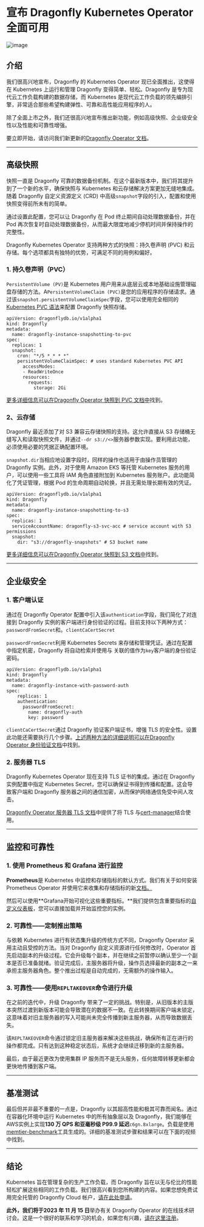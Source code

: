 # 宣布 Dragonfly Kubernetes Operator 全面可用
![image](../image/qTvbdy1dSYVqJL82gyAluN48op4s6TPRrWyEyzxiSY8.png)

## 介绍
我们很高兴地宣布，Dragonfly 的 Kubernetes Operator 现已全面推出，这使得在 Kubernetes 上运行和管理 Dragonfly 变得简单、轻松。Dragonfly 是专为现代云工作负载构建的数据存储，而 Kubernetes 是现代云工作负载的领先编排引擎，非常适合那些希望构建弹性、可靠和高性能应用程序的人。

除了全面上市之外，我们还很高兴地宣布推出新功能，例如高级快照、企业级安全性以及性能和可靠性增强。

要立即开始，请访问我们新更新的[Dragonfly Operator 文档](https://www.dragonflydb.io/docs/managing-dragonfly/operator/installation)。

---
## 高级快照
快照一直是 Dragonfly 可靠的数据备份机制。在这个最新版本中，我们将其提升到了一个新的水平，确保快照与 Kubernetes 和云存储解决方案更加无缝地集成。随着 Dragonfly 自定义资源定义 (CRD) 中高级`snapshot`字段的引入，配置和使用快照变得前所未有的简单。

通过设置此配置，您可以让 Dragonfly 在 Pod 终止期间自动处理数据备份，并在 Pod 再次恢复时自动处理数据备份，从而最大限度地减少停机时间并保持操作的完整性。

Dragonfly Kubernetes Operator 支持两种方式的快照：持久卷声明 (PVC) 和云存储。每个选项都具有独特的优势，可满足不同的用例和偏好。

### 1\. 持久卷声明（PVC）
`PersistentVolume (PV)`是 Kubernetes 用户用来从底层云或本地基础设施管理磁盘存储的方法。A`PersistentVolumeClaim (PVC)`是您的应用程序的存储请求。通过该`snapshot.persistentVolumeClaimSpec`字段，您可以使用完全相同的[Kubernetes PVC 语法](https://kubernetes.io/docs/concepts/storage/persistent-volumes/#persistentvolumeclaims)来配置 Dragonfly 快照存储。

```Plain Text
apiVersion: dragonflydb.io/v1alpha1
kind: Dragonfly
metadata:
  name: dragonfly-instance-snapshotting-to-pvc
spec:
  replicas: 1
  snapshot:
    cron: "*/5 * * * *"
    persistentVolumeClaimSpec: # uses standard Kubernetes PVC API
      accessModes:
      - ReadWriteOnce
      resources:
        requests:
          storage: 2Gi

```
[更多详细信息可以在Dragonfly Operator 快照到 PVC 文档中](https://www.dragonflydb.io/docs/managing-dragonfly/operator/snapshot-pvc)找到。

### 2、云存储
Dragonfly 最近添加了对 S3 兼容云存储快照的支持。这允许直接从 S3 存储桶无缝写入和读取快照文件，并通过`--dr s3://<>`服务器参数实现。要利用此功能，必须使用必要的凭据正确配置环境。

`snapshot.dir`当相应地设置字段时，同样的操作也适用于由操作员管理的 Dragonfly 实例。此外，对于使用 Amazon EKS 等托管 Kubernetes 服务的用户，可以使用一些工具将 IAM 角色直接附加到 Kubernetes 服务账户。此功能简化了凭证管理，根据 Pod 的生命周期自动轮换，并且无需处理长期有效的凭证。

```Plain Text
apiVersion: dragonflydb.io/v1alpha1
kind: Dragonfly
metadata:
  name: dragonfly-instance-snapshotting-to-s3
spec:
  replicas: 1
  serviceAccountName: dragonfly-s3-svc-acc # service account with S3 permissions
  snapshot:
    dir: "s3://dragonfly-snapshots" # S3 bucket name

```
[更多详细信息可以在Dragonfly Operator 快照到 S3 文档中](https://www.dragonflydb.io/docs/managing-dragonfly/operator/snapshot-s3)找到。

---
## 企业级安全
### 1\. 客户端认证
通过在 Dragonfly Operator 配置中引入该`authentication`字段，我们简化了对连接到 Dragonfly 实例的客户端进行身份验证的过程。目前支持以下两种方式：`passwordFromSecret`和。`clientCaCertSecret`

`passwordFromSecret`利用 Kubernetes Secrets 来存储和管理凭证。通过在配置中指定机密，Dragonfly 将自动检索并使用与 关联的值作为`key`客户端的身份验证密码。

```Plain Text
apiVersion: dragonflydb.io/v1alpha1
kind: Dragonfly
metadata:
  name: dragonfly-instance-with-password-auth
spec:
    replicas: 1
    authentication:
      passwordFromSecret:
        name: dragonfly-auth
        key: password

```
`clientCaCertSecret`通过 Dragonfly 验证客户端证书，增强 TLS 的安全性。设置此功能还需要执行几个步骤。[上述两种方法的详细说明可以在Dragonfly Operator 身份验证文档](https://www.dragonflydb.io/docs/managing-dragonfly/operator/authentication)中找到。

### 2\. 服务器 TLS
Dragonfly Kubernetes Operator 现在支持 TLS 证书的集成。通过在 Dragonfly 实例配置中指定 Kubernetes Secret，您可以确保证书得到传播和配置。这会导致客户端和 Dragonfly 服务器之间的通信加密，从而保护网络通信免受中间人攻击。

[Dragonfly Operator 服务器 TLS 文档](https://www.dragonflydb.io/docs/managing-dragonfly/operator/server-tls)中提供了将 TLS 与[cert-manager](https://cert-manager.io/docs/)结合使用。

---
## 监控和可靠性
### 1\. 使用 Prometheus 和 Grafana 进行监控
**Prometheus**是 Kubernetes 中监控和存储指标的默认方式。我们有关于如何安装 Prometheus Operator 并使用它来收集和存储指标的新[文档。](https://www.dragonflydb.io/docs/managing-dragonfly/operator/prometheus-guide)

然后可以使用**Grafana开始可视化这些重要指标。**我们提供包含重要指标的[自定义仪表板](https://www.dragonflydb.io/docs/managing-dragonfly/operator/grafana-guide)，您可以直接加载并开始监控您的实例。

### 2\. 可靠性——定制推出策略
与依赖 Kubernetes 进行有状态集升级的传统方式不同，Dragonfly Operator 采用主动且受控的方法。当对 Dragonfly 自定义资源进行任何修改时，Operator 首先启动副本的升级过程。它会升级每个副本，并在继续之前暂停以确认至少一个副本是否已准备就绪。验证完成后，主服务器将升级，操作员选择最新的副本之一来承担主服务器角色。整个推出过程是自动完成的，无需额外的操作输入。

### 3\. 可靠性——使用`REPLTAKEOVER`命令进行升级
在之前的迭代中，升级 Dragonfly 带来了一定的挑战。特别是，从旧版本的主版本突然过渡到新版本可能会导致潜在的数据不一致。在此转换期间客户端未锁定，这意味着对旧主服务器的写入可能尚未完全传播到新主服务器，从而导致数据丢失。

该`REPLTAKEOVER`命令通过锁定旧主服务器来解决这些挑战，确保所有正在进行的操作都完成。只有达到这种稳定状态后，系统才会继续迁移到新的主服务器。

最后，由于最近更改为使用集群 IP 服务而不是无头服务，任何故障转移更新都会更快地传播到客户端。

---
## 基准测试
最后但并非最不重要的一点是，Dragonfly 以其超高性能和极其可靠而闻名。通过在容器化环境中运行 Kubernetes 中的所有抽象层以及 Dragonfly，我们能够在 AWS实例上实现**130 万 QPS 和亚毫秒级 P99.9 延迟**`c6gn.8xlarge`。负载是使用[memtier-benchmark](https://github.com/RedisLabs/memtier_benchmark)工具生成的。详细的基准测试步骤和结果可以在下面的视频中找到。

---
## 结论
Kubernetes 旨在管理复杂的生产工作负载，而 Dragonfly 旨在以无与伦比的性能轻松扩展这些相同的工作负载。我们很高兴看到您所构建的内容。如果您想免费试用完全托管的 Dragonfly Cloud 帐户，[请在此处申请](https://www.dragonflydb.io/cloud)。

**此外，我们将于2023 年 11 月 15 日**举办有关 Dragonfly Operator 的在线技术研讨会。这是一个很好的联系和学习的机会，如果您有兴趣，[请在这里注册](https://www.dragonflydb.io/workshop-2023-11-15)。

